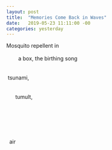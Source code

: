 ```yaml
---
layout: post
title:  "Memories Come Back in Waves"
date:   2019-05-23 11:11:00 -00
categories: yesterday
---
```


Mosquito repellent in
<br/>
<br/>
&nbsp; &nbsp; &nbsp; &nbsp; a box, the birthing song<!--more-->
<br/>
<br/>
<br/>
&nbsp;tsunami,
<br/>
<br/>
<br/>
&nbsp;&nbsp;&nbsp;&nbsp;&nbsp;&nbsp;tumult, 
<br/>
<br/>
<br/>
<br/>
<br/>
<br/>
<br/>
&nbsp;&nbsp;air

